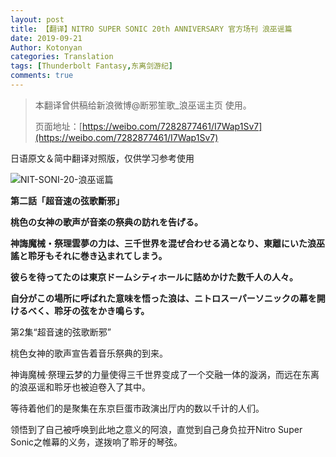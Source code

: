 ```yaml
---
layout: post
title: 【翻译】NITRO SUPER SONIC 20th ANNIVERSARY 官方场刊 浪巫谣篇
date: 2019-09-21
Author: Kotonyan
categories: Translation
tags: [Thunderbolt Fantasy,东离剑游纪]
comments: true
---
```


>本翻译曾供稿给新浪微博@断邪笙歌_浪巫谣主页 使用。
>
>页面地址：[https://weibo.com/7282877461/I7Wap1Sv7](https://weibo.com/7282877461/I7Wap1Sv7)

日语原文＆简中翻译对照版，仅供学习参考使用

![NIT-SONI-20-浪巫谣篇](https://wx4.sinaimg.cn/mw690/007WSd7vly1g76cp7xcp2j31hc0pqtdk.jpg)

**第二話「超音速の弦歌斷邪」**

**桃色の女神の歌声が音楽の祭典の訪れを告げる。**

**神誨魔械・祭理雲夢の力は、三千世界を混ぜ合わせる渦となり、東離にいた浪巫謠と聆牙もそれに巻き込まれてしまう。**

**彼らを待ってたのは東京ドームシティホールに詰めかけた数千人の人々。**

**自分がこの場所に呼ばれた意味を悟った浪は、ニトロスーパーソニックの幕を開けるべく、聆牙の弦をかき鳴らす。**

第2集“超音速的弦歌断邪”

桃色女神的歌声宣告着音乐祭典的到来。

神诲魔械·祭理云梦的力量使得三千世界变成了一个交融一体的漩涡，而远在东离的浪巫谣和聆牙也被迫卷入了其中。

等待着他们的是聚集在东京巨蛋市政演出厅内的数以千计的人们。

领悟到了自己被呼唤到此地之意义的阿浪，直觉到自己身负拉开Nitro Super Sonic之帷幕的义务，遂拨响了聆牙的琴弦。
